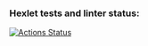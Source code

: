 ### Hexlet tests and linter status:
[![Actions Status](https://github.com/Knyazev782/python-project-50/actions/workflows/hexlet-check.yml/badge.svg)](https://github.com/Knyazev782/python-project-50/actions)